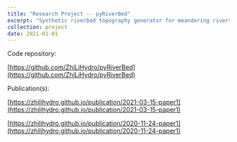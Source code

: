 ```yaml
---
title: "Research Project -- pyRiverBed"
excerpt: "Synthetic riverbed topography generator for meandering rivers. <br/><img src='/images/straight_migration0.gif'>"
collection: project
date: 2021-01-01
---
```


Code repository: 

[https://github.com/ZhiLiHydro/pyRiverBed](https://github.com/ZhiLiHydro/pyRiverBed) 

Publication(s): 

[https://zhilihydro.github.io/publication/2021-03-15-paper1](https://zhilihydro.github.io/publication/2021-03-15-paper1)

[https://zhilihydro.github.io/publication/2020-11-24-paper1](https://zhilihydro.github.io/publication/2020-11-24-paper1)